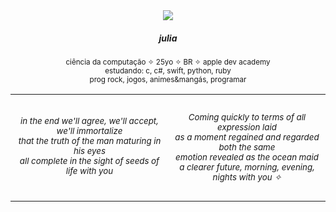 
<div align="center">
  <img src="https://pbs.twimg.com/media/Fp9SGY4WwAA4Mgr?format=png&name=small"> 
  <h5>julia</h5>
    <p>
      <sup>
        ciência da computação ✧ 25yo ✧ BR ✧ apple dev academy<br>
        estudando: c, c#, swift, python, ruby<br>
        prog rock, jogos, animes&mangás, programar
      </sup>
    </p>
</div>
<table align="center">
    <tr>
      <td>
            <p align="center">
                <sub><br>
                    <i>in the end we'll agree, we'll accept, we'll immortalize<br>
                       that the truth of the man maturing in his eyes<br>
                       all complete in the sight of seeds of life with you</i>
                </sub>
            </p>
            <br>
        </td>
      <td>
            <p align="center">
                <sub><i>Coming quickly to terms of all expression laid<br>
                       as a moment regained and regarded both the same<br>
                       emotion revealed as the ocean maid<br>
                       a clearer future, morning, evening, nights with you ✧
                </i></sub>
            </p>
        </td>
    </tr>
</table>
